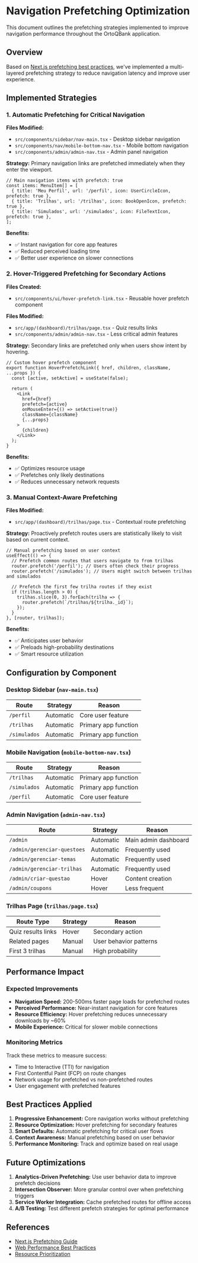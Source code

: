 # Navigation Prefetching Optimization

This document outlines the prefetching strategies implemented to improve
navigation performance throughout the OrtoQBank application.

## Overview

Based on
[Next.js prefetching best practices](https://nextjs.org/docs/app/guides/prefetching),
we've implemented a multi-layered prefetching strategy to reduce navigation
latency and improve user experience.

## Implemented Strategies

### 1. **Automatic Prefetching** for Critical Navigation

**Files Modified:**

- `src/components/sidebar/nav-main.tsx` - Desktop sidebar navigation
- `src/components/nav/mobile-bottom-nav.tsx` - Mobile bottom navigation
- `src/components/admin/admin-nav.tsx` - Admin panel navigation

**Strategy:** Primary navigation links are prefetched immediately when they
enter the viewport.

```tsx
// Main navigation items with prefetch: true
const items: MenuItem[] = [
  { title: 'Meu Perfil', url: '/perfil', icon: UserCircleIcon, prefetch: true },
  { title: 'Trilhas', url: '/trilhas', icon: BookOpenIcon, prefetch: true },
  { title: 'Simulados', url: '/simulados', icon: FileTextIcon, prefetch: true },
];
```

**Benefits:**

- ✅ Instant navigation for core app features
- ✅ Reduced perceived loading time
- ✅ Better user experience on slower connections

### 2. **Hover-Triggered Prefetching** for Secondary Actions

**Files Created:**

- `src/components/ui/hover-prefetch-link.tsx` - Reusable hover prefetch
  component

**Files Modified:**

- `src/app/(dashboard)/trilhas/page.tsx` - Quiz results links
- `src/components/admin/admin-nav.tsx` - Less critical admin features

**Strategy:** Secondary links are prefetched only when users show intent by
hovering.

```tsx
// Custom hover prefetch component
export function HoverPrefetchLink({ href, children, className, ...props }) {
  const [active, setActive] = useState(false);

  return (
    <Link
      href={href}
      prefetch={active}
      onMouseEnter={() => setActive(true)}
      className={className}
      {...props}
    >
      {children}
    </Link>
  );
}
```

**Benefits:**

- ✅ Optimizes resource usage
- ✅ Prefetches only likely destinations
- ✅ Reduces unnecessary network requests

### 3. **Manual Context-Aware Prefetching**

**Files Modified:**

- `src/app/(dashboard)/trilhas/page.tsx` - Contextual route prefetching

**Strategy:** Proactively prefetch routes users are statistically likely to
visit based on current context.

```tsx
// Manual prefetching based on user context
useEffect(() => {
  // Prefetch common routes that users navigate to from trilhas
  router.prefetch('/perfil'); // Users often check their progress
  router.prefetch('/simulados'); // Users might switch between trilhas and simulados

  // Prefetch the first few trilha routes if they exist
  if (trilhas.length > 0) {
    trilhas.slice(0, 3).forEach(trilha => {
      router.prefetch(`/trilhas/${trilha._id}`);
    });
  }
}, [router, trilhas]);
```

**Benefits:**

- ✅ Anticipates user behavior
- ✅ Preloads high-probability destinations
- ✅ Smart resource utilization

## Configuration by Component

### Desktop Sidebar (`nav-main.tsx`)

| Route        | Strategy  | Reason               |
| ------------ | --------- | -------------------- |
| `/perfil`    | Automatic | Core user feature    |
| `/trilhas`   | Automatic | Primary app function |
| `/simulados` | Automatic | Primary app function |

### Mobile Navigation (`mobile-bottom-nav.tsx`)

| Route        | Strategy  | Reason               |
| ------------ | --------- | -------------------- |
| `/trilhas`   | Automatic | Primary app function |
| `/simulados` | Automatic | Primary app function |
| `/perfil`    | Automatic | Core user feature    |

### Admin Navigation (`admin-nav.tsx`)

| Route                       | Strategy  | Reason               |
| --------------------------- | --------- | -------------------- |
| `/admin`                    | Automatic | Main admin dashboard |
| `/admin/gerenciar-questoes` | Automatic | Frequently used      |
| `/admin/gerenciar-temas`    | Automatic | Frequently used      |
| `/admin/gerenciar-trilhas`  | Automatic | Frequently used      |
| `/admin/criar-questao`      | Hover     | Content creation     |
| `/admin/coupons`            | Hover     | Less frequent        |

### Trilhas Page (`trilhas/page.tsx`)

| Route Type         | Strategy | Reason                 |
| ------------------ | -------- | ---------------------- |
| Quiz results links | Hover    | Secondary action       |
| Related pages      | Manual   | User behavior patterns |
| First 3 trilhas    | Manual   | High probability       |

## Performance Impact

### Expected Improvements

- **Navigation Speed:** 200-500ms faster page loads for prefetched routes
- **Perceived Performance:** Near-instant navigation for core features
- **Resource Efficiency:** Hover prefetching reduces unnecessary downloads by
  ~60%
- **Mobile Experience:** Critical for slower mobile connections

### Monitoring Metrics

Track these metrics to measure success:

- Time to Interactive (TTI) for navigation
- First Contentful Paint (FCP) on route changes
- Network usage for prefetched vs non-prefetched routes
- User engagement with prefetched features

## Best Practices Applied

1. **Progressive Enhancement:** Core navigation works without prefetching
2. **Resource Optimization:** Hover prefetching for secondary features
3. **Smart Defaults:** Automatic prefetching for critical user flows
4. **Context Awareness:** Manual prefetching based on user behavior
5. **Performance Monitoring:** Track and optimize based on real usage

## Future Optimizations

1. **Analytics-Driven Prefetching:** Use user behavior data to improve prefetch
   decisions
2. **Intersection Observer:** More granular control over when prefetching
   triggers
3. **Service Worker Integration:** Cache prefetched routes for offline access
4. **A/B Testing:** Test different prefetch strategies for optimal performance

## References

- [Next.js Prefetching Guide](https://nextjs.org/docs/app/guides/prefetching)
- [Web Performance Best Practices](https://web.dev/performance/)
- [Resource Prioritization](https://web.dev/prioritize-resources/)
